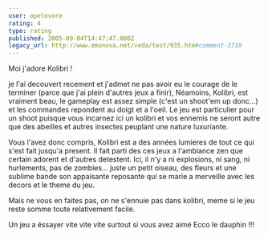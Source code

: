 ```yaml
---
user: opelovore
rating: 4
type: rating
published: 2005-09-04T14:47:47.000Z
legacy_url: http://www.emunova.net/veda/test/935.htm#comment-3719
---
```

Moi j'adore Kolibri !

je l'ai decouvert recement et j'admet ne pas avoir eu le courage de le terminer (parce que j'ai plein d'autres jeux a finir), Néamoins, Kolibri, est vraiment beau, le gameplay est assez simple (c'est un shoot'em up donc...) et les commandes repondent au doigt et a l'oeil.
Le jeu est particulier pour un shoot puisque vous incarnez ici un kolibri et vos ennemis ne seront autre que des abeilles et autres insectes peuplant une nature luxuriante.

Vous l'avez donc compris, Kolibri est a des années lumieres de tout ce qui s'est fait jusqu'a present.
Il fait parti des ces jeux a l'ambiance zen que certain adorent et d'autres detestent.
Ici, il n'y a ni explosions, ni sang, ni hurlements, pas de zombies... juste un petit oiseau, des fleurs et une sublime bande son appaisante reposante qui se marie a merveille avec les decors et le theme du jeu.

Mais ne vous en faites pas, on ne s'ennuie pas dans kolibri, meme si le jeu reste somme toute relativement facile.

Un jeu a éssayer vite vite vite surtout si vous avez aimé Ecco le dauphin !!!